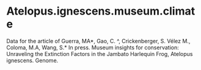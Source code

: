 # Atelopus.ignescens.museum.climate
Data for the article of Guerra, MA*, Gao, C. ^, Crickenberger, S. Vélez M., Coloma, M.A, Wang, S.* In press. Museum insights for conservation: Unraveling the Extinction Factors in the Jambato Harlequin Frog, Atelopus ignescens. Genome. 
